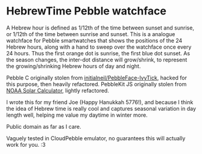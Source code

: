 HebrewTime Pebble watchface
===========================

A Hebrew hour is defined as 1/12th of the time between sunset and sunrise, or 
1/12th of the time between sunrise and sunset. This is a analogue watchface for 
Pebble smartwatches that shows the positions of the 24 Hebrew hours, along with 
a hand to sweep over the watchface once every 24 hours. Thus the first orange 
dot is sunrise, the first blue dot sunset. As the season changes, the inter-dot
distance will grow/shrink, to represent the growing/shrinking Hebrew hours of 
day and night.

Pebble C originally stolen from [initialneil/PebbleFace-IvyTick](https://github.com/initialneil/PebbleFace-IvyTick),
hacked for this purpose, then heavily refactored. PebbleKit JS originally stolen 
from [NOAA Solar Calculator](http://www.esrl.noaa.gov/gmd/grad/solcalc/), 
lightly refactored.

I wrote this for my friend Joe (Happy Hanukkah 5776!), and because I think the
idea of Hebrew time is really cool and captures seasonal variation in day 
length well, helping me value my daytime in winter more.

Public domain as far as I care.

Vaguely tested in CloudPebble emulator, no guarantees this will actually work 
for you. :3
